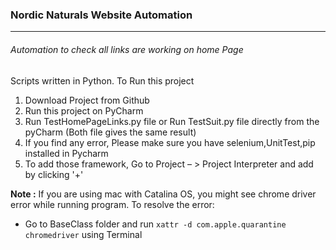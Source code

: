 ### Nordic Naturals Website Automation
----------------------------------------
###### Automation to check all links are working on home Page

Scripts written in Python. To Run this project
1. Download Project from Github
2. Run this project on PyCharm
3. Run TestHomePageLinks.py file or Run TestSuit.py file directly from the pyCharm (Both file gives the same result)
4. If you find any error, Please make sure you have selenium,UnitTest,pip installed in Pycharm
5. To add those framework, Go to Project – > Project Interpreter and add by clicking '+'

**Note :** If you are using mac with Catalina OS, you might see chrome driver error while running program. To resolve the error:
- Go to BaseClass folder and run `xattr -d com.apple.quarantine chromedriver` using Terminal
